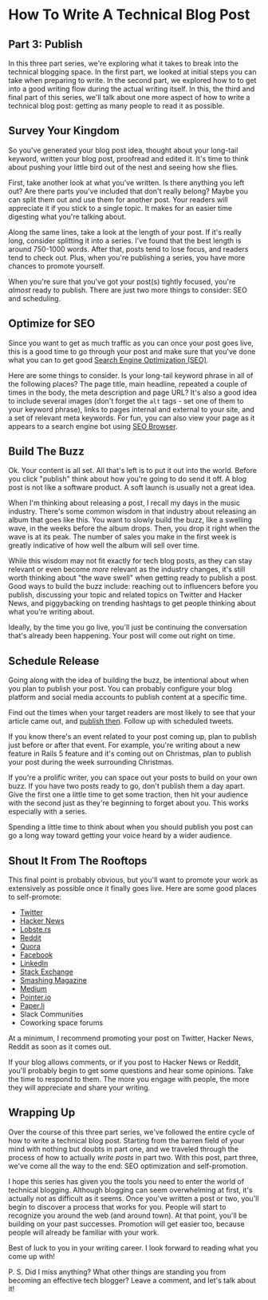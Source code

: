 # How To Write A Technical Blog Post
## Part 3: Publish

In this three part series, we're exploring what it takes to break into the technical blogging space. In the first part, we looked at initial steps you can take when preparing to write. In the second part, we explored how to to get into a good writing flow during the actual writing itself. In this, the third and final part of this series, we'll talk about one more aspect of how to write a technical blog post: getting as many people to read it as possible.

## Survey Your Kingdom

So you've generated your blog post idea, thought about your long-tail keyword, written your blog post, proofread and edited it. It's time to think about pushing your little bird out of the nest and seeing how she flies.

First, take another look at what you've written. Is there anything you left out? Are there parts you've included that don't really belong? Maybe you can split them out and use them for another post. Your readers will appreciate it if you stick to a single topic. It makes for an easier time digesting what you're talking about.

Along the same lines, take a look at the length of your post. If it's really long, consider splitting it into a series. I've found that the best length is around 750-1000 words. After that, posts tend to lose focus, and readers tend to check out. Plus, when you're publishing a series, you have more chances to promote yourself.

When you're sure that you've got your post(s) tightly focused, you're _almost_ ready to publish. There are just two more things to consider: SEO and scheduling.

## Optimize for SEO

Since you want to get as much traffic as you can once your post goes live, this is a good time to go through your post and make sure that you've done what you can to get good [Search Engine Optimization (SEO)](https://moz.com/blog/visual-guide-to-keyword-targeting-onpage-optimization).

Here are some things to consider. Is your long-tail keyword phrase in all of the following places? The page title, main headline, repeated a couple of times in the body, the meta description and page URL? It's also a good idea to include several images (don't forget the `alt` tags - set one of them to your keyword phrase), links to pages internal and external to your site, and a set of relevant meta keywords. For fun, you can also view your page as it appears to a search engine bot using [SEO Browser](http://seo-browser.com/).

## Build The Buzz

Ok. Your content is all set. All that's left is to put it out into the world. Before you click "publish" think about how you're going to do send it off. A blog post is not like a software product. A soft launch is usually not a great idea.

When I'm thinking about releasing a post, I recall my days in the music industry. There's some common wisdom in that industry about releasing an album that goes like this. You want to slowly build the buzz, like a swelling wave, in the weeks before the album drops. Then, you drop it right when the wave is at its peak. The number of sales you make in the first week is greatly indicative of how well the album will sell over time.

While this wisdom may not fit exactly for tech blog posts, as they can stay relevant or even become _more_ relevant as the industry changes, it's still worth thinking about "the wave swell" when getting ready to publish a post. Good ways to build the buzz include: reaching out to influencers before you publish, discussing your topic and related topics on Twitter and Hacker News, and piggybacking on trending hashtags to get people thinking about what you're writing about.

Ideally, by the time you go live, you'll just be continuing the conversation that's already been happening. Your post will come out right on time.

## Schedule Release

Going along with the idea of building the buzz, be intentional about when you plan to publish your post. You can probably configure your blog platform and social media accounts to publish content at a specific time.

Find out the times when your target readers are most likely to see that your article came out, and [publish then](http://www.shortstack.com/the-best-times-to-post-on-social-media-infographic/). Follow up with scheduled tweets.

If you know there's an event related to your post coming up, plan to publish just before or after that event. For example, you're writing about a new feature in Rails 5 feature and it's coming out on Christmas, plan to publish your post during the week surrounding Christmas.

If you're a prolific writer, you can space out your posts to build on your own buzz. If you have two posts ready to go, don't publish them a day apart. Give the first one a little time to get some traction, then hit your audience with the second just as they're beginning to forget about you. This works especially with a series.

Spending a little time to think about when you should publish you post can go a long way toward getting your voice heard by a wider audience.

## Shout It From The Rooftops

This final point is probably obvious, but you'll want to promote your work as extensively as possible once it finally goes live. Here are some good places to self-promote:

- [Twitter](https://twitter.com/)
- [Hacker News](https://news.ycombinator.com/)
- [Lobste.rs](https://lobste.rs/)
- [Reddit](https://www.reddit.com/)
- [Quora](https://www.quora.com/)
- [Facebook](https://www.facebook.com/)
- [LinkedIn](https://www.linkedin.com/)
- [Stack Exchange](http://stackexchange.com/)
- [Smashing Magazine](http://www.smashingmagazine.com/)
- [Medium](https://medium.com/)
- [Pointer.io](http://www.pointer.io/)
- [Paper.li](http://paper.li/)
- Slack Communities
- Coworking space forums

At a minimum, I recommend promoting your post on Twitter, Hacker News, Reddit as soon as it comes out.

If your blog allows comments, or if you post to Hacker News or Reddit, you'll probably begin to get some questions and hear some opinions. Take the time to respond to them. The more you engage with people, the more they will appreciate and share your writing.

## Wrapping Up

Over the course of this three part series, we've followed the entire cycle of how to write a technical blog post. Starting from the barren field of your mind with nothing but doubts in part one, and we traveled through the process of how to actually _write posts_ in part two. With this post, part three, we've come all the way to the end: SEO optimization and self-promotion.

I hope this series has given you the tools you need to enter the world of technical blogging. Although blogging can seem overwhelming at first, it's actually not as difficult as it seems. Once you've written a post or two, you'll begin to discover a process that works for you. People will start to recognize you around the web (and around town). At that point, you'll be building on your past successes. Promotion will get easier too, because people will already be familiar with your work.

Best of luck to you in your writing career. I look forward to reading what you come up with!

P. S. Did I miss anything? What other things are standing you from becoming an effective tech blogger? Leave a comment, and let's talk about it!

